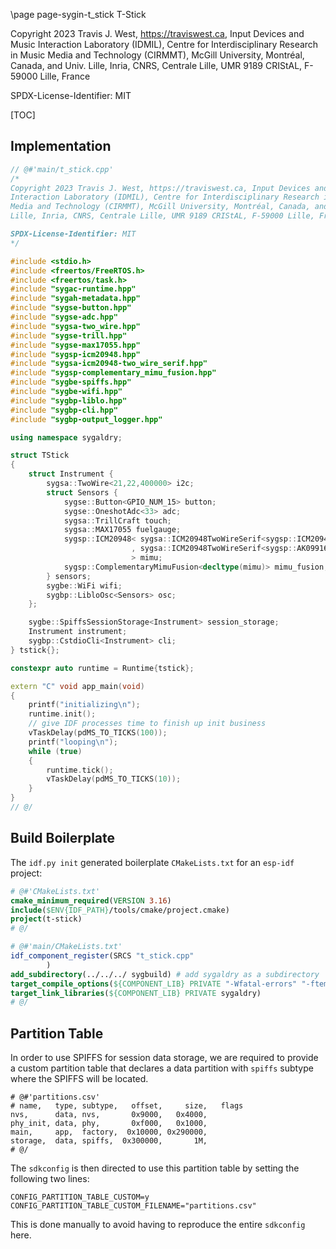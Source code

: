\page page-sygin-t_stick T-Stick

Copyright 2023 Travis J. West, https://traviswest.ca, Input Devices and Music
Interaction Laboratory (IDMIL), Centre for Interdisciplinary Research in Music
Media and Technology (CIRMMT), McGill University, Montréal, Canada, and Univ.
Lille, Inria, CNRS, Centrale Lille, UMR 9189 CRIStAL, F-59000 Lille, France

SPDX-License-Identifier: MIT

[TOC]

## Implementation

```cpp
// @#'main/t_stick.cpp'
/*
Copyright 2023 Travis J. West, https://traviswest.ca, Input Devices and Music
Interaction Laboratory (IDMIL), Centre for Interdisciplinary Research in Music
Media and Technology (CIRMMT), McGill University, Montréal, Canada, and Univ.
Lille, Inria, CNRS, Centrale Lille, UMR 9189 CRIStAL, F-59000 Lille, France

SPDX-License-Identifier: MIT
*/

#include <stdio.h>
#include <freertos/FreeRTOS.h>
#include <freertos/task.h>
#include "sygac-runtime.hpp"
#include "sygah-metadata.hpp"
#include "sygse-button.hpp"
#include "sygse-adc.hpp"
#include "sygsa-two_wire.hpp"
#include "sygse-trill.hpp"
#include "sygse-max17055.hpp"
#include "sygsp-icm20948.hpp"
#include "sygsa-icm20948-two_wire_serif.hpp"
#include "sygsp-complementary_mimu_fusion.hpp"
#include "sygbe-spiffs.hpp"
#include "sygbe-wifi.hpp"
#include "sygbp-liblo.hpp"
#include "sygbp-cli.hpp"
#include "sygbp-output_logger.hpp"

using namespace sygaldry;

struct TStick
{
    struct Instrument {
        sygsa::TwoWire<21,22,400000> i2c;
        struct Sensors {
            sygse::Button<GPIO_NUM_15> button;
            sygse::OneshotAdc<33> adc;
            sygsa::TrillCraft touch;
            sygsa::MAX17055 fuelgauge;
            sygsp::ICM20948< sygsa::ICM20948TwoWireSerif<sygsp::ICM20948_I2C_ADDRESS_1>
                           , sygsa::ICM20948TwoWireSerif<sygsp::AK09916_I2C_ADDRESS>
                           > mimu;
            sygsp::ComplementaryMimuFusion<decltype(mimu)> mimu_fusion;
        } sensors;
        sygbe::WiFi wifi;
        sygbp::LibloOsc<Sensors> osc;
    };

    sygbe::SpiffsSessionStorage<Instrument> session_storage;
    Instrument instrument;
    sygbp::CstdioCli<Instrument> cli;
} tstick{};

constexpr auto runtime = Runtime{tstick};

extern "C" void app_main(void)
{
    printf("initializing\n");
    runtime.init();
    // give IDF processes time to finish up init business
    vTaskDelay(pdMS_TO_TICKS(100));
    printf("looping\n");
    while (true)
    {
        runtime.tick();
        vTaskDelay(pdMS_TO_TICKS(10));
    }
}
// @/
```

## Build Boilerplate

The `idf.py init` generated boilerplate `CMakeLists.txt` for an `esp-idf` project:

```cmake
# @#'CMakeLists.txt'
cmake_minimum_required(VERSION 3.16)
include($ENV{IDF_PATH}/tools/cmake/project.cmake)
project(t-stick)
# @/
```

```cmake
# @#'main/CMakeLists.txt'
idf_component_register(SRCS "t_stick.cpp"
        )
add_subdirectory(../../../ sygbuild) # add sygaldry as a subdirectory
target_compile_options(${COMPONENT_LIB} PRIVATE "-Wfatal-errors" "-ftemplate-backtrace-limit=0")
target_link_libraries(${COMPONENT_LIB} PRIVATE sygaldry)
# @/
```

## Partition Table

In order to use SPIFFS for session data storage, we are required
to provide a custom partition table that declares a data partition with
`spiffs` subtype where the SPIFFS will be located.

```csv
# @#'partitions.csv'
# name,   type, subtype,   offset,     size,   flags
nvs,      data, nvs,       0x9000,   0x4000,
phy_init, data, phy,       0xf000,   0x1000,
main,     app,  factory,  0x10000, 0x290000,
storage,  data, spiffs,  0x300000,       1M,
# @/
```

The `sdkconfig` is then directed to use this partition table by setting
the following two lines:

```
CONFIG_PARTITION_TABLE_CUSTOM=y
CONFIG_PARTITION_TABLE_CUSTOM_FILENAME="partitions.csv"
```

This is done manually to avoid having to reproduce the entire `sdkconfig` here.
